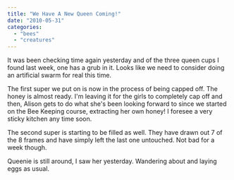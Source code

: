```yaml
---
title: "We Have A New Queen Coming!"
date: "2010-05-31"
categories: 
  - "bees"
  - "creatures"
---
```


It was been checking time again yesterday and of the three queen cups I found last week, one has a grub in it. Looks like we need to consider doing an artificial swarm for real this time.

The first super we put on is now in the process of being capped off. The honey is almost ready. I'm leaving it for the girls to completely cap off and then, Alison gets to do what she's been looking forward to since we started on the Bee Keeping course, extracting her own honey! I foresee a very sticky kitchen any time soon.

The second super is starting to be filled as well. They have drawn out 7 of the 8 frames and have simply left the last one untouched. Not bad for a week though.

Queenie is still around, I saw her yesterday. Wandering about and laying eggs as usual.
